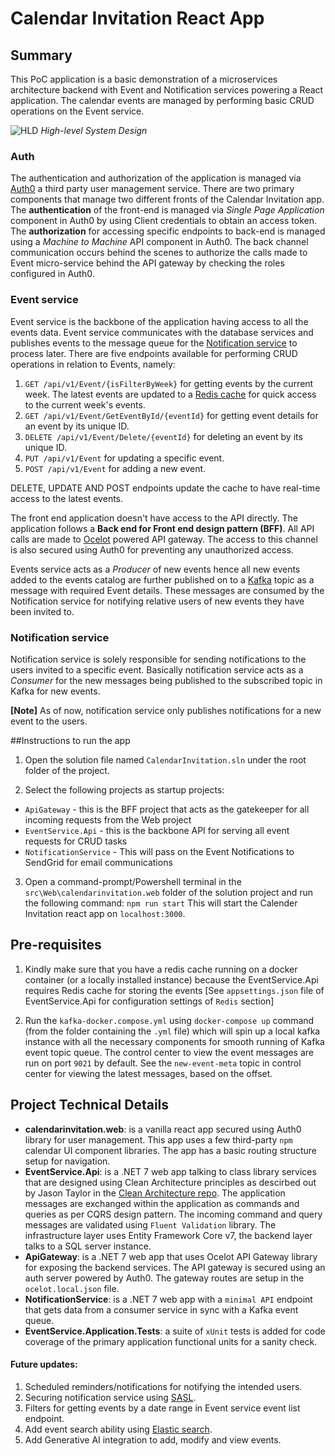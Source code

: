 # Calendar Invitation React App

## Summary 
This PoC application is a basic demonstration of a microservices architecture backend with Event and Notification services powering a React application. The calendar events are managed by performing basic CRUD operations on the Event service.

![HLD](http://drive.google.com/uc?id=1h_ZI1sSF_WT3kdIXKoo81EkP_AHM4vlI)
*High-level System Design*

### Auth
The authentication and authorization of the application is managed via [Auth0](https://auth0.com) a third party user management service. There are two primary components that manage two different fronts of the Calendar Invitation app.
The **authentication** of the front-end is managed via *Single Page Application* component in Auth0 by using Client credentials to obtain an access token.
The **authorization** for accessing specific endpoints to back-end is managed using a *Machine to Machine* API component in Auth0. The back channel communication occurs behind the scenes to authorize the calls made to Event micro-service behind the API gateway by checking the roles configured in Auth0.

### Event service
Event service is the backbone of the application having access to all the events data. Event service communicates with the database services and publishes events to the message queue for the [Notification service](#notification-service) to process later.
There are five endpoints available for performing CRUD operations in relation to Events, namely:
1. `GET /api/v1/Event/{isFilterByWeek}` for getting events by the current week. The latest events are updated to a [Redis cache](https://redis.io/) for quick access to the current week's events.
2. `GET /api/v1/Event/GetEventById/{eventId}` for getting event details for an event by its unique ID.
3. `DELETE /api/v1/Event/Delete/{eventId}` for deleting an event by its unique ID.
4. `PUT /api/v1/Event` for updating a specific event.
5. `POST /api/v1/Event` for adding a new event.

DELETE, UPDATE AND POST endpoints update the cache to have real-time access to the latest events.

The front end application doesn't have access to the API directly. The application follows a **Back end for Front end design pattern (BFF)**. All API calls are made to [Ocelot](https://ocelot.readthedocs.io/en/latest/introduction/gettingstarted.html) powered API gateway. The access to this channel is also secured using Auth0 for preventing any unauthorized access.

Events service acts as a *Producer* of new events hence all new events added to the events catalog are further published on to a [Kafka](https://docs.confluent.io/kafka-clients/dotnet/current/overview.html) topic as a message with required Event details. These messages are consumed by the Notification service for notifying relative users of new events they have been invited to.

### Notification service
Notification service is solely responsible for sending notifications to the users invited to a specific event. Basically notification service acts as a *Consumer* for the new messages being published to the subscribed topic in Kafka for new events.

**[Note]** As of now, notification service only publishes notifications for a new event to the users. 

##Instructions to run the app
1. Open the solution file named `CalendarInvitation.sln` under the root folder of the project.

2. Select the following projects as startup projects:
- `ApiGateway` - this is the BFF project that acts as the gatekeeper for all incoming requests from the Web project
- `EventService.Api` - this is the backbone API for serving all event requests for CRUD tasks
- `NotificationService` - This will pass on the Event Notifications to SendGrid for email communications

3. Open a command-prompt/Powershell terminal in the `src\Web\calendarinvitation.web` folder of the solution project and run the following command: 
```npm run start```
This will start the Calender Invitation react app on `localhost:3000`.

## Pre-requisites
1. Kindly make sure that you have a redis cache running on a docker container (or a locally installed instance) because the EventService.Api requires Redis cache for storing the events 
[See `appsettings.json` file of EventService.Api for configuration settings of `Redis` section]

2. Run the `kafka-docker.compose.yml` using `docker-compose up` command (from the folder containing the `.yml` file) which will spin up a local kafka instance with all the necessary components for smooth running of Kafka event topic queue. The control center to view the event messages are run on port `9021` by default. See the `new-event-meta` topic in control center for viewing the latest messages, based on the offset.

## Project Technical Details
- **calendarinvitation.web**: is a vanilla react app secured using Auth0 library for user management. This app uses a few third-party `npm` calendar UI component libraries. The app has a basic routing structure setup for navigation.
- **EventService.Api**: is a .NET 7 web app talking to class library services that are designed using Clean Architecture principles as descirbed out by Jason Taylor in the [Clean Architecture repo](https://github.com/jasontaylordev/CleanArchitecture). 
The application messages are exchanged within the application as commands and queries as per CQRS design pattern. The incoming command and query messages are validated using `Fluent Validation` library.
The infrastructure layer uses Entity Framework Core v7, the backend layer talks to a SQL server instance.
- **ApiGateway**: is a .NET 7 web app that uses Ocelot API Gateway library for exposing the backend services. The API gateway is secured using an auth server powered by Auth0. The gateway routes are setup in the `ocelot.local.json` file.
- **NotificationService**: is a .NET 7 web app with a `minimal API` endpoint that gets data from a consumer service in sync with a Kafka event queue.
- **EventService.Application.Tests**: a suite of `xUnit` tests is added for code coverage of the primary application functional units for a sanity check.


#### Future updates:
1. Scheduled reminders/notifications for notifying the intended users.
2. Securing notification service using [SASL]( https://medium.com/tribalscale/kafka-security-configuring-sasl-authentication-on-net-core-apps-da5d0b0fcc5).
3. Filters for getting events by a date range in Event service event list endpoint.
4. Add event search ability using [Elastic search](https://www.elastic.co/enterprise-search/search-applications).
5. Add Generative AI integration to add, modify and view events.